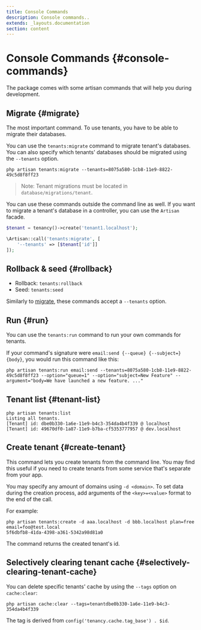 ```yaml
---
title: Console Commands
description: Console commands..
extends: _layouts.documentation
section: content
---
```


# Console Commands {#console-commands}

The package comes with some artisan commands that will help you during development.

## Migrate {#migrate}

The most important command. To use tenants, you have to be able to migrate their databases.

You can use the `tenants:migrate` command to migrate tenant's databases. You can also specify which tenants' databases should be migrated using the `--tenants` option.
```
php artisan tenants:migrate --tenants=8075a580-1cb8-11e9-8822-49c5d8f8ff23
```

> Note: Tenant migrations must be located in `database/migrations/tenant`.

You can use these commands outside the command line as well. If you want to migrate a tenant's database in a controller, you can use the `Artisan` facade.
```php
$tenant = tenancy()->create('tenant1.localhost');

\Artisan::call('tenants:migrate', [
    '--tenants' => [$tenant['id']]
]);
```

## Rollback & seed {#rollback}

- Rollback: `tenants:rollback`
- Seed: `tenants:seed`

Similarly to [migrate](#migrate), these commands accept a `--tenants` option.

## Run {#run}

You can use the `tenants:run` command to run your own commands for tenants.

If your command's signature were `email:send {--queue} {--subject=} {body}`, you would run this command like this:
```
php artisan tenants:run email:send --tenants=8075a580-1cb8-11e9-8822-49c5d8f8ff23 --option="queue=1" --option="subject=New Feature" --argument="body=We have launched a new feature. ..."
```

## Tenant list {#tenant-list}

```none
php artisan tenants:list
Listing all tenants.
[Tenant] id: dbe0b330-1a6e-11e9-b4c3-354da4b4f339 @ localhost
[Tenant] id: 49670df0-1a87-11e9-b7ba-cf5353777957 @ dev.localhost
```

## Create tenant {#create-tenant}

This command lets you create tenants from the command line. You may find this useful if you need to create tenants from some service that's separate from your app.

You may specify any amount of domains using `-d <domain>`. To set data during the creation process, add arguments of the `<key>=<value>` format to the end of the call.

For example:

```none
php artisan tenants:create -d aaa.localhost -d bbb.localhost plan=free email=foo@test.local
5f6dbfb8-41da-4398-a361-5342a98d81a0
```

The command returns the created tenant's id.

## Selectively clearing tenant cache {#selectively-clearing-tenant-cache}

You can delete specific tenants' cache by using the `--tags` option on `cache:clear`:
```
php artisan cache:clear --tags=tenantdbe0b330-1a6e-11e9-b4c3-354da4b4f339
```

The tag is derived from `config('tenancy.cache.tag_base') . $id`.
